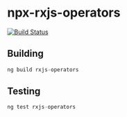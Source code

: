 # npx-rxjs-operators

[![Build Status](https://travis-ci.org/hellish/rxjs-operators.svg?branch=master)](https://travis-ci.org/hellish/rxjs-operators)

## Building
```javascript
ng build rxjs-operators
```

## Testing
```javascript
ng test rxjs-operators
```
